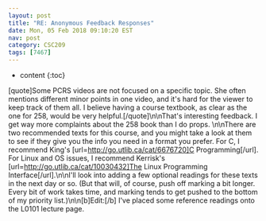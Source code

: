 ```yaml
---
layout: post
title: "RE: Anonymous Feedback Responses"
date: Mon, 05 Feb 2018 09:10:20 EST
nav: post
category: CSC209
tags: [7467]
---
```


* content
{:toc}

[quote]Some PCRS videos are not focused on a specific topic. She often mentions different minor points in one video, and it's hard for the viewer to keep track of them all. I believe having a course textbook, as clear as the one for 258, would be very helpful.[/quote]\n\nThat's interesting feedback. I get way more complaints about the 258 book than I do props. \n\nThere are two recommended texts for this course, and you might take a look at them to see if they give you the info you need in a format you prefer. For C, I recommend King's [url=http://go.utlib.ca/cat/6676720]C Programming[/url]. For Linux and OS issues, I recommend Kerrisk's [url=http://go.utlib.ca/cat/10030432]The Linux Programming Interface[/url].\n\nI'll look into adding a few optional readings for these texts in the next day or so. (But that will, of course, push off marking a bit longer. Every bit of work takes time, and marking tends to get pushed to the bottom of my priority list.)\n\n[b]Edit:[/b] I've placed some reference readings onto the L0101 lecture page.
<!-- more -->
<p></p>
